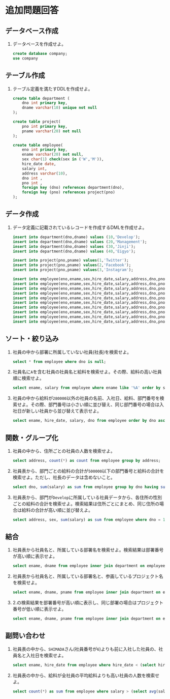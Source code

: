 # 追加問題回答

## データベース作成

1. データベースを作成せよ。

    ```sql
    create database company;
    use company
    ```

## テーブル作成

1. テーブル定義を満たすDDLを作成せよ。

    ```sql
    create table department (
        dno int primary key,
        dname varchar(10) unique not null
    );

    create table project(
        pno int primary key,
        pname varchar(20) not null
    );

    create table employee(
        eno int primary key,
        ename varchar(20) not null,
        sex char(1) check(sex in ('W','M')),
        hire_date date,
        salary int,
        address varchar(10),
        dno int ,
        pno int ,
        foreign key (dno) references department(dno),
        foreign key (pno) references project(pno)
    );
    ```

## データ作成

1. データ定義に記載されているレコードを作成するDMLを作成せよ。

    ```sql
    insert into department(dno,dname) values (10,'Develop');
    insert into department(dno,dname) values (20,'Management');
    insert into department(dno,dname) values (30,'Jinji');
    insert into department(dno,dname) values (40,'Eigyo');

    insert into project(pno,pname) values(1,'Twitter');
    insert into project(pno,pname) values(2,'Facebook');
    insert into project(pno,pname) values(3,'Instagram');

    insert into employee(eno,ename,sex,hire_date,salary,address,dno,pno) values (1,'TANAKA','M','1990/10/23',400000,'OSAKA',null,null);
    insert into employee(eno,ename,sex,hire_date,salary,address,dno,pno) values (2,'KIMURA','M','1999/6/1',300000,'HYOGO',10,1);
    insert into employee(eno,ename,sex,hire_date,salary,address,dno,pno) values (3,'SUZUKI','W','2000/2/9',340000,'OSAKA',30,2);
    insert into employee(eno,ename,sex,hire_date,salary,address,dno,pno) values (4,'IKEDA','M','2001/12/21',290000,'HIROSHIMA',20,1);
    insert into employee(eno,ename,sex,hire_date,salary,address,dno,pno) values (5,'YAMADA','W','2004/7/18',310000,'SHIGA',40,3);
    insert into employee(eno,ename,sex,hire_date,salary,address,dno,pno) values (6,'SHIMADA','M','2005/10/16',270000,'KYOTO',10,2);
    insert into employee(eno,ename,sex,hire_date,salary,address,dno,pno) values (7,'AONO','W','2007/11/26',290000,'KYOTO',10,1);
    insert into employee(eno,ename,sex,hire_date,salary,address,dno,pno) values (8,'FUJIWARA','M','2010/8/13',250000,'OSAKA',10,3);
    insert into employee(eno,ename,sex,hire_date,salary,address,dno,pno) values (9,'FUJII','W','2014/3/10',280000,'HYOGO',10,2);
    insert into employee(eno,ename,sex,hire_date,salary,address,dno,pno) values (10,'YAMAMOTO','M','2015/1/7',240000,'KYOTO',20,3);
    ```

## ソート・絞り込み

1. 社員の中から部署に所属していない社員(社長)を検索せよ。

    ```sql
    select * from employee where dno is null;
    ```

2. 社員名に`A`を含む社員の社員名と給料を検索せよ。その際、給料の高い社員順に検索せよ。

    ```sql
    select ename, salary from employee where ename like '%A' order by salary desc;
    ```

3. 社員の中から給料が`280000`以外の社員の名前、入社日、給料、部門番号を検索せよ。その際、部門番号は小さい順に並び替え、同じ部門番号の場合は入社日が新しい社員から並び替えて表示せよ。

    ```sql
    select ename, hire_date, salary, dno from employee order by dno asc, hire_date desc;
    ```

## 関数・グループ化

1. 社員の中から、住所ごとの社員の人数を検索せよ。

    ```sql
    select address, count(*) as count from employee group by address;
    ```

2. 社員表から、部門ごとの給料の合計が`500000`以下の部門番号と給料の合計を検索せよ。ただし、社長のデータは含めないこと。

    ```sql
    select dno, sum(salary) as sum from employee group by dno having sum <= 500000 and dno is not null;
    ```

3. 社員表から、部門が`Develop`に所属している社員データから、各住所の性別ごとの給料の合計を検索せよ。検索結果は住所ごとにまとめ、同じ住所の場合は給料の合計が高い順に並び替えよ。

    ```sql
    select address, sex, sum(salary) as sum from employee where dno = 10 group by address, sex order by address, sum desc;
    ```

## 結合

1. 社員表から社員名と、所属している部署名を検索せよ。検索結果は部署番号が高い順に表示せよ。

    ```sql
    select ename, dname from employee inner join department on employee.dno = department.dno order by dno asc;
    ```

2. 社員表から社員名と、所属している部署名と、参画しているプロジェクト名を検索せよ。

    ```sql
    select ename, dname, pname from employee inner join department on employee.dno = department.dno inner join project on employee.pno = project.pno;
    ```

3. 2.の検索結果を部署番号が高い順に表示し、同じ部署の場合はプロジェクト番号が低い順に表示せよ。

    ```sql
    select ename, dname, pname from employee inner join department on employee.dno = department.dno inner join project on employee.pno = project.pno order by employee.dno desc, employee.pno asc;
    ```

## 副問い合わせ

1. 社員表の中から、`SHIMADA`さん(社員番号が`6`)よりも前に入社した社員の、社員名と入社日を検索せよ。

    ```sql
    select ename, hire_date from employee where hire_date < (select hire_date from employee where eno = 6);
    ```

2. 社員表の中から、給料が全社員の平均給料よりも高い社員の人数を検索せよ。

    ```sql
    select count(*) as sum from employee where salary > (select avg(salary) from employee);
    ```